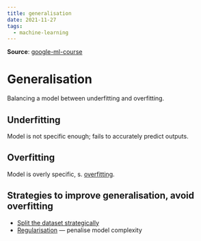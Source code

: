 ```yaml
---
title: generalisation
date: 2021-11-27
tags:
  - machine-learning
---
```


**Source**: [google-ml-course](bibliography/google-ml-course.md)

# Generalisation
Balancing a model between underfitting and overfitting.

## Underfitting
Model is not specific enough; fails to accurately predict outputs.

## Overfitting
Model is overly specific, s. [overfitting](ma/overfitting.md).

## Strategies to improve generalisation, avoid overfitting

* [Split the dataset strategically](ma/splitting-dataset.md)
* [Regularisation](ma/regularisation.md) — penalise model complexity
